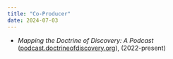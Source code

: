 ```yaml
---
title: "Co-Producer"
date: 2024-07-03
---
```

- *Mapping the Doctrine of Discovery: A Podcast* ([podcast.doctrineofdiscovery.org](https://podcast.doctrineofdiscovery.org)), (2022-present)